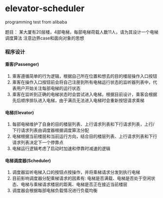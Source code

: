 # elevator-scheduler
programming test from alibaba

题目：
某大厦有20层楼，4部电梯，每部电梯荷载人数11人，请为其设计一个电梯调度算法
注意边界case和面向对象的思想

### 程序设计

#### 乘客(Passenger)
1. 乘客遵循简单的行为逻辑，根据自己所在位置和想去的目的楼层操作入口按钮
2. 乘客在操作入口按钮前会将自己注册到所有电梯运行状态的监听器列表中，代表用户开始关注每部电梯的运行状态
3. 乘客在监听到正确的电梯状态时会尝试进入电梯，根据目前设计，乘客会根据先后顺序排队进入电梯，由于满员无法进入电梯时会重新按钮请求乘梯

#### 电梯(Elevator)
1. 每部电梯维护了自身的目的楼层列表、上行请求列表和下行请求列表，上行/下行请求列表由调度器根据调度算法分配
2. 电梯根据当前楼层和当前运行方向，结合目的楼层列表、上行请求列表和下行请求列表决定下一个停靠点
3. 电梯运行逻辑考虑了启动时加速和停靠时减速的逻辑

#### 电梯调度器(Scheduler)
1. 调度器监听电梯入口的按钮点按操作，并将乘梯请求分发到执行电梯
2. 目前影响调度器分配乘梯请求的因素有: 电梯是否满载、电梯是否处于空闲状态、电梯与乘梯请求楼层的距离、电梯是否正在接近当前楼层
3. 调度器会根据每部电梯负载情况进行负载均衡